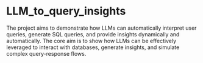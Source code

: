 # LLM_to_query_insights
The project aims to demonstrate how LLMs can automatically interpret user queries, generate SQL queries, and provide insights dynamically and automatically. The core aim is to show how LLMs can be effectively leveraged to interact with databases, generate insights, and simulate complex query-response flows.
